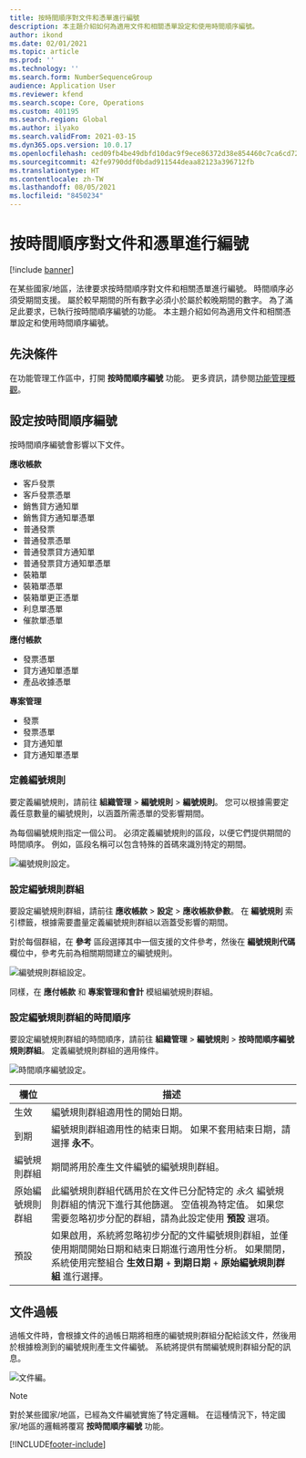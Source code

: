```yaml
---
title: 按時間順序對文件和憑單進行編號
description: 本主題介紹如何為適用文件和相關憑單設定和使用時間順序編號。
author: ikond
ms.date: 02/01/2021
ms.topic: article
ms.prod: ''
ms.technology: ''
ms.search.form: NumberSequenceGroup
audience: Application User
ms.reviewer: kfend
ms.search.scope: Core, Operations
ms.custom: 401195
ms.search.region: Global
ms.author: ilyako
ms.search.validFrom: 2021-03-15
ms.dyn365.ops.version: 10.0.17
ms.openlocfilehash: ced09fb4be49dbfd10dac9f9ece86372d38e854460c7ca6cd72922c64ac7cce4
ms.sourcegitcommit: 42fe9790ddf0bdad911544deaa82123a396712fb
ms.translationtype: HT
ms.contentlocale: zh-TW
ms.lasthandoff: 08/05/2021
ms.locfileid: "8450234"
---
```

# <a name="numbering-documents-and-vouchers-chronologically"></a>按時間順序對文件和憑單進行編號

[!include [banner](../includes/banner.md)]


在某些國家/地區，法律要求按時間順序對文件和相關憑單進行編號。 時間順序必須受期間支援。 屬於較早期間的所有數字必須小於屬於較晚期間的數字。 為了滿足此要求，已執行按時間順序編號的功能。 本主題介紹如何為適用文件和相關憑單設定和使用時間順序編號。

## <a name="prerequisites"></a>先決條件

在功能管理工作區中，打開 **按時間順序編號** 功能。 更多資訊，請參閱[功能管理概觀](../../fin-ops-core/fin-ops/get-started/feature-management/feature-management-overview.md)。

## <a name="configure-chronological-numbering"></a>設定按時間順序編號

按時間順序編號會影響以下文件。

**應收帳款**
- 客戶發票
- 客戶發票憑單
- 銷售貸方通知單
- 銷售貸方通知單憑單
- 普通發票
- 普通發票憑單
- 普通發票貸方通知單
- 普通發票貸方通知單憑單
- 裝箱單
- 裝箱單憑單
- 裝箱單更正憑單
- 利息單憑單
- 催款單憑單

**應付帳款**
- 發票憑單
- 貸方通知單憑單
- 產品收據憑單

**專案管理**
- 發票
- 發票憑單
- 貸方通知單
- 貸方通知單憑單 

### <a name="define-number-sequences"></a>定義編號規則

要定義編號規則，請前往 **組織管理** > **編號規則** > **編號規則**。 您可以根據需要定義任意數量的編號規則，以涵蓋所需憑單的受影響期間。 

為每個編號規則指定一個公司。 必須定義編號規則的區段，以便它們提供期間的時間順序。 例如，區段名稱可以包含特殊的首碼來識別特定的期間。

![編號規則設定。](media/chrono-num-sequence.jpg)

### <a name="configure-number-sequence-groups"></a>設定編號規則群組

要設定編號規則群組，請前往 **應收帳款** > **設定** > **應收帳款參數**。 在 **編號規則** 索引標籤，根據需要盡量定義編號規則群組以涵蓋受影響的期間。 

對於每個群組，在 **參考** 區段選擇其中一個支援的文件參考，然後在 **編號規則代碼** 欄位中，參考先前為相關期間建立的編號規則。

![編號規則群組設定。](media/chrono-num-sequence-group.jpg)

同樣，在 **應付帳款** 和 **專案管理和會計** 模組編號規則群組。

### <a name="configure-number-sequence-groups-chronology"></a>設定編號規則群組的時間順序

要設定編號規則群組的時間順序，請前往 **組織管理** > **編號規則** > **按時間順序編號規則群組**。 定義編號規則群組的適用條件。

![時間順序編號設定。](media/chrono-num-sequence-group-period.jpg)

| 欄位            | 描述                                                                                                                                                                                                                                                                                                                                                                                   |
|---------------------|------------------------------------------------------------------------------------------------------------------------------------------------------------------------------------------------------------------------------------------------------------------------------------------------------------------------------------------------------------------------------------------------|
| 生效  | 編號規則群組適用性的開始日期。 |
| 到期      | 編號規則群組適用性的結束日期。 如果不套用結束日期，請選擇 **永不**。 |
| 編號規則群組 | 期間將用於產生文件編號的編號規則群組。 |
| 原始編號規則群組 | 此編號規則群組代碼用於在文件已分配特定的 *永久* 編號規則群組的情況下進行其他篩選。 空值視為特定值。 如果您需要忽略初步分配的群組，請為此設定使用 **預設** 選項。 |
| 預設 | 如果啟用，系統將忽略初步分配的文件編號規則群組，並僅使用期間開始日期和結束日期進行適用性分析。 如果關閉，系統使用完整組合 **生效日期** + **到期日期** + **原始編號規則群組** 進行選擇。 |

## <a name="document-posting"></a>文件過帳
過帳文件時，會根據文件的過帳日期將相應的編號規則群組分配給該文件，然後用於根據檢測到的編號規則產生文件編號。 系統將提供有關編號規則群組分配的訊息。

![文件編。](media/chrono-num-sequence-fti.jpg)

> [!NOTE]
> 對於某些國家/地區，已經為文件編號實施了特定邏輯。 在這種情況下，特定國家/地區的邏輯將覆寫 **按時間順序編號** 功能。


[!INCLUDE[footer-include](../../includes/footer-banner.md)]
